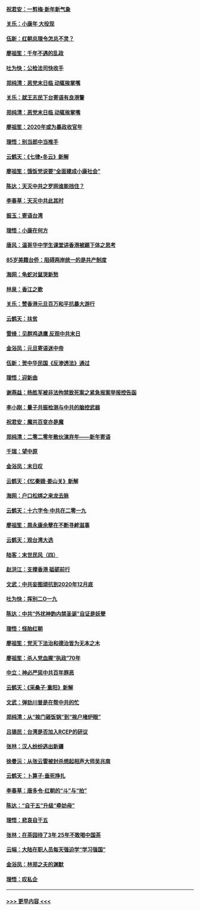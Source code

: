 #### [祝君安：一剪梅‧新年新气象](../pages/nsc993/n11776340.md?t=01081902) 
#### [关乐：小康年 大役现](../pages/nsc993/n11774213.md?t=01081902) 
#### [伍新：红朝总理令怎总不灵？](../pages/nsc993/n11770813.md?t=01081902) 
#### [廖祖笙：千年不遇的乱政](../pages/nsc993/n11770373.md?t=01081902) 
#### [吐为快：公检法司快收手](../pages/nsc993/n11770359.md?t=01081902) 
#### [郑纯清：恶党末日临 动辄挨掌嘴](../pages/nsc993/n11769912.md?t=01081902) 
#### [关乐：就王志民下台寄语有良港警](../pages/nsc993/n11769903.md?t=01081902) 
#### [郑纯清：恶党末日临 动辄挨掌嘴](../pages/nsc993/n11769356.md?t=01081902) 
#### [廖祖笙：2020年或为暴政收官年](../pages/nsc993/n11768216.md?t=01081902) 
#### [理悟：别当郎中当推手](../pages/nsc993/n11768243.md?t=01081902) 
#### [云鹤天：《七律▪冬云》新解](../pages/nsc993/n11768204.md?t=01081902) 
#### [廖祖笙：饿饭党说要“全面建成小康社会”](../pages/nsc993/n11767482.md?t=01081902) 
#### [陈达：天灭中共之罗网谁能挡住？](../pages/nsc993/n11767465.md?t=01081902) 
#### [李春草：天灭中共此其时](../pages/nsc993/n11767452.md?t=01081902) 
#### [振玉：寄语台湾](../pages/nsc993/n11767432.md?t=01081902) 
#### [理悟：小康在何方](../pages/nsc993/n11767394.md?t=01081902) 
#### [唐风：温哥华中学生课堂讲香港被踢下体之思考](../pages/nsc993/n11766848.md?t=01081902) 
#### [85岁美籍台侨：阻碍两岸统一的是共产制度](../pages/nsc993/n11765043.md?t=01081902) 
#### [海网：龟蛇对鼠哭新愁](../pages/nsc993/n11764895.md?t=01081902) 
#### [林泉：香江之歌](../pages/nsc993/n11764415.md?t=01081902) 
#### [关乐：赞香港元旦百万和平抗暴大游行](../pages/nsc993/n11764382.md?t=01081902) 
#### [云鹤天：扶贫](../pages/nsc993/n11764245.md?t=01081902) 
#### [雪绮：见群鸡退鹰  反观中共末日](../pages/nsc993/n11762112.md?t=01081902) 
#### [金浴凤：元旦寄语迷中帝](../pages/nsc993/n11761788.md?t=01081902) 
#### [伍新：贺中华民国《反渗透法》通过](../pages/nsc993/n11761994.md?t=01081902) 
#### [理悟：迎新曲](../pages/nsc993/n11761152.md?t=01081902) 
#### [谢燕益：杨胜军被非法拘禁致死案之紧急报案举报控告函](../pages/nsc993/n11756134.md?t=01081902) 
#### [李小刚：量子共振检测与中共的脑控武器](../pages/nsc993/n11754518.md?t=01081902) 
#### [祝君安：魔共百变亦是魔](../pages/nsc993/n11754469.md?t=01081902) 
#### [郑纯清：二零二零年散伙演弃年——新年寄语](../pages/nsc993/n11754195.md?t=01081902) 
#### [千瑞：望中原](../pages/nsc993/n11754159.md?t=01081902) 
#### [金浴凤：末日叹](../pages/nsc993/n11752359.md?t=01081902) 
#### [云鹤天：《忆秦娥‧娄山关》新解](../pages/nsc993/n11752348.md?t=01081902) 
#### [海网：户口松绑之来龙去脉](../pages/nsc993/n11752328.md?t=01081902) 
#### [云鹤天：十六字令‧中共在二零一九](../pages/nsc993/n11752305.md?t=01081902) 
#### [廖祖笙：周永康余孽在不断寻衅滋事](../pages/nsc993/n11751013.md?t=01081902) 
#### [云鹤天：观台湾大选](../pages/nsc993/n11751007.md?t=01081902) 
#### [陆客：末世民风（四）](../pages/nsc993/n11749203.md?t=01081902) 
#### [赵洪江：支撑香港 砥砺前行](../pages/nsc993/n11748482.md?t=01081902) 
#### [文武：中共妄图顽抗到2020年12月底](../pages/nsc993/n11748446.md?t=01081902) 
#### [吐为快：挥别二O一九](../pages/nsc993/n11748411.md?t=01081902) 
#### [陈达：中共“外扰神韵内禁圣诞”自证是妖孽](../pages/nsc993/n11748226.md?t=01081902) 
#### [理悟：怪胎红朝](../pages/nsc993/n11748206.md?t=01081902) 
#### [廖祖笙：党天下法治和德治皆为无本之木](../pages/nsc993/n11748135.md?t=01081902) 
#### [廖祖笙：杀人党血腥“执政”70年](../pages/nsc993/n11745144.md?t=01081902) 
#### [中立：神必严惩中共百年罪恶](../pages/nsc993/n11744970.md?t=01081902) 
#### [云鹤天：《采桑子‧重阳》新解](../pages/nsc993/n11744948.md?t=01081902) 
#### [文武：弹劾川普是在帮中共的忙](../pages/nsc993/n11744758.md?t=01081902) 
#### [郑纯清：从“挨门砸饭锅”到“挨户堵炉眼”](../pages/nsc993/n11744745.md?t=01081902) 
#### [吕锡民：台湾是否加入RCEP的研议](../pages/nsc993/n11744701.md?t=01081902) 
#### [张林：汉人纷纷逃出新疆](../pages/nsc993/n11743530.md?t=01081902) 
#### [徐曼沅：从张云雷被封杀想起相声大师吴兆南](../pages/nsc993/n11741816.md?t=01081902) 
#### [云鹤天：卜算子‧垂死挣扎](../pages/nsc993/n11739956.md?t=01081902) 
#### [李春草：唐多令‧红朝的“斗”与“拍”](../pages/nsc993/n11739830.md?t=01081902) 
#### [陈达：“自干五”升级“牵妨母”](../pages/nsc993/n11739724.md?t=01081902) 
#### [理悟：悲哀自干五](../pages/nsc993/n11739547.md?t=01081902) 
#### [张林：在茶园待了3年 25年不敢喝中国茶](../pages/nsc993/n11739240.md?t=01081902) 
#### [云端：大陆在职人员每天强迫学“学习强国”](../pages/nsc993/n11738735.md?t=01081902) 
#### [金浴凤：林郑之夫的渊默](../pages/nsc993/n11737735.md?t=01081902) 
#### [理悟：叹私企](../pages/nsc993/n11737715.md?t=01081902) 

----
#### [ >>> 更早内容 <<< ](../indexes/nsc993-earlier.md)
